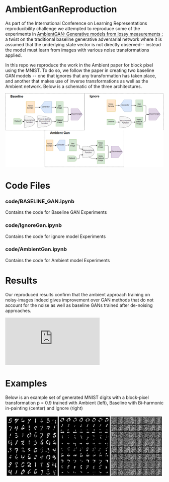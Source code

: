 # AmbientGanReproduction

As part of the International Conference on Learning Representations reproducibility challenge we attempted to reproduce some of the experiments in [AmbientGAN: Generative models from lossy measurements](https://openreview.net/pdf?id=Hy7fDog0b) ; a twist on the traditional baseline generative adversarial network where it is assumed that the underlying state vector is not directly observed-- instead the model must learn from images with various noise transformations applied.

In this repo we reproduce the work in the Ambient paper for block pixel using the MNIST. To do so, we follow the paper in creating two baseline GAN models -- one that ignores that any transformation has taken place, and another that makes use of inverse transformations as well as the Ambient network. Below is a schematic of the three architectures. 


![alt text](https://github.com/COMP6248-Reproducability-Challenge/AmbientGanReproduction/blob/master/model_flow.png "Logo Title Text 1")


# Code Files 

### code/BASELINE_GAN.ipynb 

Contains the code for Baseline GAN Experiments

### code/IgnoreGan.ipynb

Contains the code for ignore model Experiments 

### code/AmbientGan.ipynb

Contains the code for Ambient model Experiments 

# Results 

Our reproduced results confirm that the ambient approach training on noisy-images indeed gives improvement over GAN methods that do not account for the noise as well as baseline GANs trained after de-noising approaches.

![Click me to see the graphed results](https://github.com/COMP6248-Reproducability-Challenge/AmbientGanReproduction/blob/master/model_comparison.pdf "Click me to see the graphed results ")

# Examples 

Below is an example set of generated MNIST digits with a block-pixel transformation p = 0.9 trained with Ambient (left), Baseline with Bi-harmonic in-painting (center) and Ignore (right)

<p align="center">
  <img width="600" height="200" src="https://github.com/COMP6248-Reproducability-Challenge/AmbientGanReproduction/blob/master/examples.PNG">
</p>





